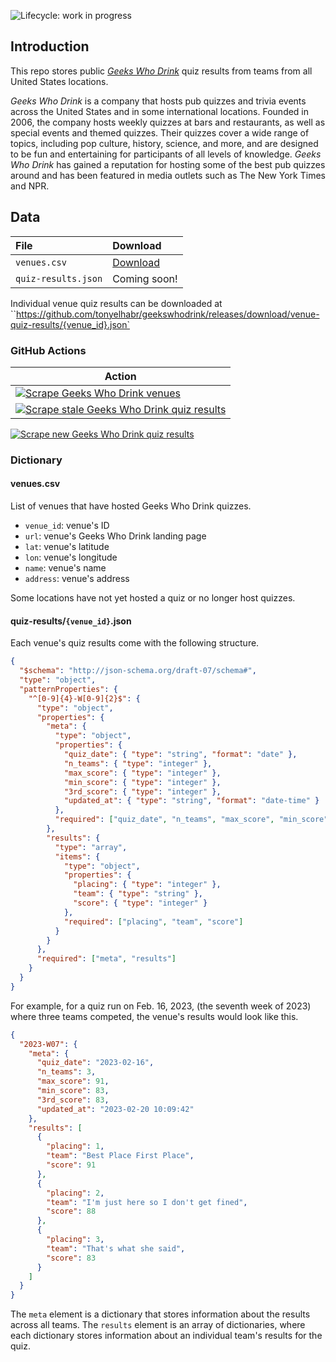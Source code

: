![Lifecycle: work in progress](https://img.shields.io/badge/lifecycle-work%20in%20progress-blue.svg)

## Introduction

This repo stores public [*Geeks Who Drink*](https://www.geekswhodrink.com/) quiz results from teams from all United States locations.

*Geeks Who Drink* is a company that hosts pub quizzes and trivia events across the United States and in some international locations. Founded in 2006, the company hosts weekly quizzes at bars and restaurants, as well as special events and themed quizzes. Their quizzes cover a wide range of topics, including pop culture, history, science, and more, and are designed to be fun and entertaining for participants of all levels of knowledge. *Geeks Who Drink* has gained a reputation for hosting some of the best pub quizzes around and has been featured in media outlets such as The New York Times and NPR.

## Data

| File | Download |
| :----| :------- |
| `venues.csv` | [Download](https://github.com/tonyelhabr/geekswhodrink/releases/download/data/venues.csv) |
| `quiz-results.json` | Coming soon! |

Individual venue quiz results can be downloaded at ``https://github.com/tonyelhabr/geekswhodrink/releases/download/venue-quiz-results/{venue_id}.json`

### GitHub Actions

| Action |
| ------ |
| [![Scrape Geeks Who Drink venues](https://github.com/tonyelhabr/geekswhodrink/actions/workflows/scrape-geekswhodrink-venues.yml/badge.svg)](https://github.com/tonyelhabr/geekswhodrink/actions/workflows/scrape-geekswhodrink-venues.yml) |
[![Scrape stale Geeks Who Drink quiz results](https://github.com/tonyelhabr/geekswhodrink/actions/workflows/scrape-stale-geekswhodrink-quiz-results.yml/badge.svg)](https://github.com/tonyelhabr/geekswhodrink/actions/workflows/scrape-stale-geekswhodrink-quiz-results.yml) |
[![Scrape new Geeks Who Drink quiz results](https://github.com/tonyelhabr/geekswhodrink/actions/workflows/scrape-new-geekswhodrink-quiz-results.yml/badge.svg)](https://github.com/tonyelhabr/geekswhodrink/actions/workflows/scrape-new-geekswhodrink-quiz-results.yml)

### Dictionary

#### venues.csv

List of venues that have hosted Geeks Who Drink quizzes.

-   `venue_id`: venue's ID
-   `url`: venue's Geeks Who Drink landing page
-   `lat`: venue's latitude
-   `lon`: venue's longitude
-   `name`: venue's name
-   `address`: venue's address

Some locations have not yet hosted a quiz or no longer host quizzes.

#### quiz-results/`{venue_id}`.json

Each venue's quiz results come with the following structure.

```json
{
  "$schema": "http://json-schema.org/draft-07/schema#",
  "type": "object",
  "patternProperties": {
    "^[0-9]{4}-W[0-9]{2}$": {
      "type": "object",
      "properties": {
        "meta": {
          "type": "object",
          "properties": {
            "quiz_date": { "type": "string", "format": "date" },
            "n_teams": { "type": "integer" },
            "max_score": { "type": "integer" },
            "min_score": { "type": "integer" },
            "3rd_score": { "type": "integer" },
            "updated_at": { "type": "string", "format": "date-time" }
          },
          "required": ["quiz_date", "n_teams", "max_score", "min_score", "3rd_score", "updated_at"]
        },
        "results": {
          "type": "array",
          "items": {
            "type": "object",
            "properties": {
              "placing": { "type": "integer" },
              "team": { "type": "string" },
              "score": { "type": "integer" }
            },
            "required": ["placing", "team", "score"]
          }
        }
      },
      "required": ["meta", "results"]
    }
  }
}
```

For example, for a quiz run on Feb. 16, 2023, (the seventh week of 2023) where three teams competed, the venue's results would look like this.

```json
{
  "2023-W07": {
    "meta": {
      "quiz_date": "2023-02-16",
      "n_teams": 3,
      "max_score": 91,
      "min_score": 83,
      "3rd_score": 83,
      "updated_at": "2023-02-20 10:09:42"
    },
    "results": [
      {
        "placing": 1,
        "team": "Best Place First Place",
        "score": 91
      },
      {
        "placing": 2,
        "team": "I'm just here so I don't get fined",
        "score": 88
      },
      {
        "placing": 3,
        "team": "That's what she said",
        "score": 83
      }
    ]
  }
}
```

The `meta` element is a dictionary that stores information about the results across all teams. The `results` element is an array of dictionaries, where each dictionary stores information about an individual team's results for the quiz.


